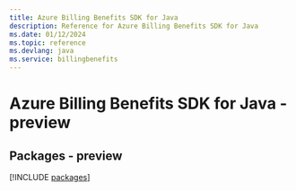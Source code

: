```yaml
---
title: Azure Billing Benefits SDK for Java
description: Reference for Azure Billing Benefits SDK for Java
ms.date: 01/12/2024
ms.topic: reference
ms.devlang: java
ms.service: billingbenefits
---
```

# Azure Billing Benefits SDK for Java - preview
## Packages - preview
[!INCLUDE [packages](billing-benefits-index.md)]